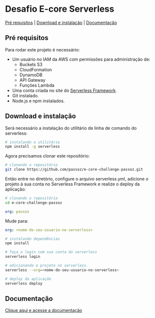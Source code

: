 # Desafio E-core Serverless

[Pré requisitos](#pre-requisitos) |
[Download e instalação](#download-e-instalação) |
[Documentação](#documentação)


## Pré requisitos
Para rodar este projeto é necessário:
 * Um usuário no IAM da AWS com permissões para administração de:
   * Buckets S3
   * CloudFormation
   * DynamoDB
   * API Gateway
   * Funções Lambda
 * Uma conta criada no site do [Serverless Framework](https://serverless.com).
 * Git instalado.
 * Node.js e npm instalados.


## Download e instalação
Será necessário a instalação do utilitário de linha de comando do serverless:

```sh
# instalando o utilitário
npm install -g serverless

```

Agora precisamos clonar este repositório:

```sh
# clonando o repositório
git clone https://github.com/passoz/e-core-challenge-passoz.git

```

Então entre no diretório, configure o arquivo serverless.yml, adicione 
o projeto à sua conta no Serverless Framework e realize o deploy da aplicação:

```sh
# clonando o repositório
cd e-core-challenge-passoz

```

```yaml
org: passoz
```
Mude para:

```yaml
org: <nome-do-seu-usuario-no-serverless>
```

```sh
# instalando dependências
npm install

# faça o login com sua conta do serverless
serverless login

# adicionando o projeto no serverless. 
serverless --org=<nome-do-seu-usuario-no-serverless>

# deploy da aplicação
serverless deploy

```

## Documentação

[Clique aqui e acesse a documentação](docs/index.html)